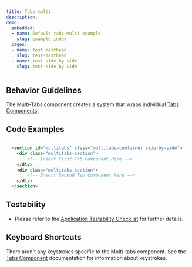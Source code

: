 ```yaml
---
title: Tabs-multi
description: 
demo:
  embedded:
  - name: Default tabs-multi example
    slug: example-index
  pages:
  - name: test masthead
    slug: test-masthead
  - name: test side by side
    slug: test-side-by-side
---
```


## Behavior Guidelines

The Multi-Tabs component creates a system that wraps individual [Tabs Components]( ./tabs).

## Code Examples

```html

  <section id="multitabs" class="multitabs-container side-by-side">
    <div class="multitabs-section">
        <!-- Insert First Tab Component Here -->
    </div>
    <div class="multitabs-section">
        <!-- Insert Second Tab Component Here -->
    </div>
  </section>

```

## Testability

- Please refer to the [Application Testability Checklist](https://design.infor.com/resources/application-testability-checklist) for further details.

## Keyboard Shortcuts

There aren't any keystrokes specific to the Multi-tabs component.  See the [Tabs Component](../components/tabs/index) documentation for information about keystrokes.
